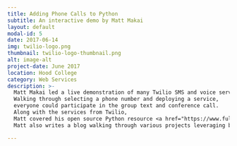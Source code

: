 ```yaml
---
title: Adding Phone Calls to Python
subtitle: An interactive demo by Matt Makai
layout: default
modal-id: 5
date: 2017-06-14
img: twilio-logo.png
thumbnail: twilio-logo-thumbnail.png
alt: image-alt
project-date: June 2017
location: Hood College
category: Web Services
description: >-
  Matt Makai led a live demonstration of many Twilio SMS and voice services using Python.
  Walking through selecting a phone number and deploying a service,
  everyone could participate in the group text and conference call.
  Along with the services from Twilio,
  Matt covered his open source Python resource <a href="https://www.fullstackpython.com">Full Stack Python</a>.
  Matt also writes a blog walking through various projects leveraging both Python and Twilio.

---
```

